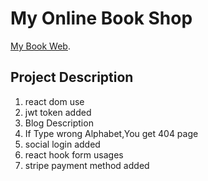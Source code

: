 # My Online Book Shop

 [My Book Web](https://book-house-twelve.web.app/).

## Project Description

1. react dom use
2. jwt token added
3. Blog Description
4. If Type wrong Alphabet,You get 404 page
5. social login added
6. react hook form usages
7. stripe payment method added